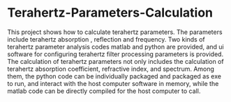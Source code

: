 # Terahertz-Parameters-Calculation
This project shows how to calculate terahertz parameters. The parameters include terahertz absorption , reflection and frequency.
Two kinds of terahertz parameter analysis codes matlab and python are provided, and ui software for configuring terahertz filter processing parameters is provided. The calculation of terahertz parameters not only includes the calculation of terahertz absorption coefficient, refractive index, and spectrum. Among them, the python code can be individually packaged and packaged as exe to run, and interact with the host computer software in memory, while the matlab code can be directly compiled for the host computer to call.
